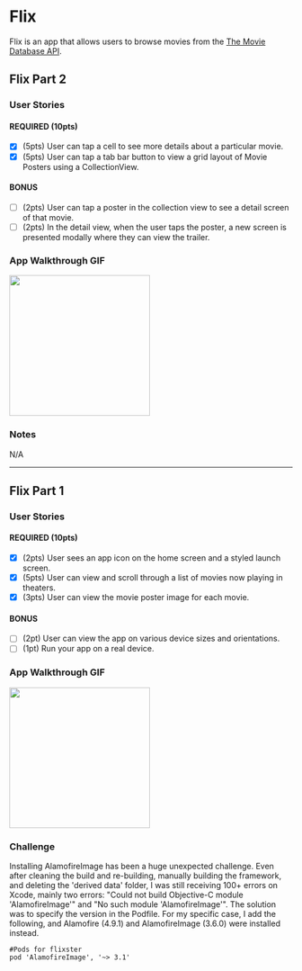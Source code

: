 # Flix

Flix is an app that allows users to browse movies from the [The Movie Database API](http://docs.themoviedb.apiary.io/#).

## Flix Part 2

### User Stories

#### REQUIRED (10pts)
- [x] (5pts) User can tap a cell to see more details about a particular movie.
- [x] (5pts) User can tap a tab bar button to view a grid layout of Movie Posters using a CollectionView.

#### BONUS
- [ ] (2pts) User can tap a poster in the collection view to see a detail screen of that movie.
- [ ] (2pts) In the detail view, when the user taps the poster, a new screen is presented modally where they can view the trailer.

### App Walkthrough GIF
<img src="YOUR_GIF_URL_HERE" width=250><br>

### Notes
N/A

---

## Flix Part 1

### User Stories

#### REQUIRED (10pts)
- [x] (2pts) User sees an app icon on the home screen and a styled launch screen.
- [x] (5pts) User can view and scroll through a list of movies now playing in theaters.
- [x] (3pts) User can view the movie poster image for each movie.

#### BONUS
- [ ] (2pt) User can view the app on various device sizes and orientations.
- [ ] (1pt) Run your app on a real device.

### App Walkthrough GIF
<img src="https://recordit.co/atMrATKQzW.gif" width=250><br>

### Challenge
Installing AlamofireImage has been a huge unexpected challenge. 
Even after cleaning the build and re-building, manually building the framework, 
and deleting the 'derived data' folder, I was still receiving 100+ errors on Xcode, 
mainly two errors: "Could not build Objective-C module 'AlamofireImage'" and 
"No such module 'AlamofireImage'". 
The solution was to specify the version in the Podfile. For my specific case, I add the following, 
and Alamofire (4.9.1) and AlamofireImage (3.6.0) were installed instead.  
```
#Pods for flixster
pod 'AlamofireImage', '~> 3.1'
```
